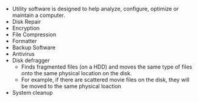 - Utility software is designed to help analyze, configure, optimize or maintain a computer.
- Disk Repair
- Encryption
- File Compression
- Formatter
- Backup Software
- Antivirus
- Disk defragger
	- Finds fragmented files (on a HDD) and moves the same type of files onto the same physical location on the disk. 
	- For example, if there are scattered movie files on the disk, they will be moved to the same physical loaction 
- System cleanup